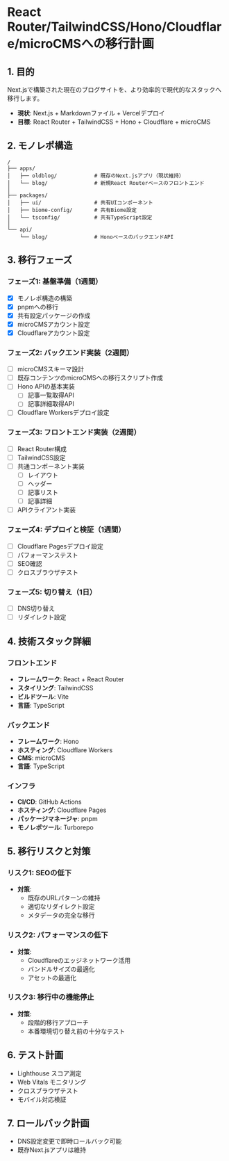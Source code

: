 # React Router/TailwindCSS/Hono/Cloudflare/microCMSへの移行計画

## 1. 目的

Next.jsで構築された現在のブログサイトを、より効率的で現代的なスタックへ移行します。

- **現状**: Next.js + Markdownファイル + Vercelデプロイ
- **目標**: React Router + TailwindCSS + Hono + Cloudflare + microCMS

## 2. モノレポ構造

```
/
├── apps/
│   ├── oldblog/            # 既存のNext.jsアプリ（現状維持）
│   └── blog/               # 新規React Routerベースのフロントエンド
│
├── packages/
│   ├── ui/                 # 共有UIコンポーネント
│   ├── biome-config/       # 共有Biome設定
│   └── tsconfig/           # 共有TypeScript設定
│
└── api/
    └── blog/               # HonoベースのバックエンドAPI
```

## 3. 移行フェーズ

### フェーズ1: 基盤準備（1週間）

- [x] モノレポ構造の構築
- [x] pnpmへの移行
- [x] 共有設定パッケージの作成
- [x] microCMSアカウント設定
- [x] Cloudflareアカウント設定

### フェーズ2: バックエンド実装（2週間）

- [ ] microCMSスキーマ設計
- [ ] 既存コンテンツのmicroCMSへの移行スクリプト作成
- [ ] Hono APIの基本実装
  - [ ] 記事一覧取得API
  - [ ] 記事詳細取得API
- [ ] Cloudflare Workersデプロイ設定

### フェーズ3: フロントエンド実装（2週間）

- [ ] React Router構成
- [ ] TailwindCSS設定
- [ ] 共通コンポーネント実装
  - [ ] レイアウト
  - [ ] ヘッダー
  - [ ] 記事リスト
  - [ ] 記事詳細
- [ ] APIクライアント実装

### フェーズ4: デプロイと検証（1週間）

- [ ] Cloudflare Pagesデプロイ設定
- [ ] パフォーマンステスト
- [ ] SEO確認
- [ ] クロスブラウザテスト

### フェーズ5: 切り替え（1日）

- [ ] DNS切り替え
- [ ] リダイレクト設定

## 4. 技術スタック詳細

### フロントエンド

- **フレームワーク**: React + React Router
- **スタイリング**: TailwindCSS
- **ビルドツール**: Vite
- **言語**: TypeScript

### バックエンド

- **フレームワーク**: Hono
- **ホスティング**: Cloudflare Workers
- **CMS**: microCMS
- **言語**: TypeScript

### インフラ

- **CI/CD**: GitHub Actions
- **ホスティング**: Cloudflare Pages
- **パッケージマネージャ**: pnpm
- **モノレポツール**: Turborepo

## 5. 移行リスクと対策

### リスク1: SEOの低下

- **対策**: 
  - 既存のURLパターンの維持
  - 適切なリダイレクト設定
  - メタデータの完全な移行

### リスク2: パフォーマンスの低下

- **対策**:
  - Cloudflareのエッジネットワーク活用
  - バンドルサイズの最適化
  - アセットの最適化

### リスク3: 移行中の機能停止

- **対策**:
  - 段階的移行アプローチ
  - 本番環境切り替え前の十分なテスト

## 6. テスト計画

- Lighthouse スコア測定
- Web Vitals モニタリング
- クロスブラウザテスト
- モバイル対応検証

## 7. ロールバック計画

- DNS設定変更で即時ロールバック可能
- 既存Next.jsアプリは維持
